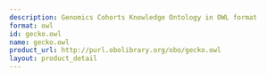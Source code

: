 ```yaml
---
description: Genomics Cohorts Knowledge Ontology in OWL format
format: owl
id: gecko.owl
name: gecko.owl
product_url: http://purl.obolibrary.org/obo/gecko.owl
layout: product_detail
---
```


